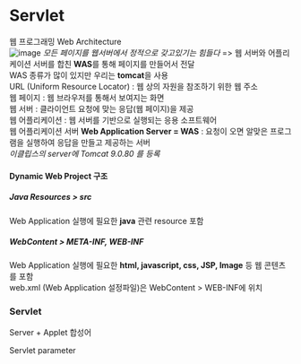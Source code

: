 # Servlet
웹 프로그래밍 Web Architecture   
![image](https://github.com/jw-choi-kzz/SSAFY/assets/141205653/618771ed-49e2-4203-9aa5-11a61fda94b3)
*모든 페이지를 웹서버에서 정적으로 갖고있기는 힘들다* => 웹 서버와 어플리케이션 서버를 합친 **WAS**를 통해 페이지를 만들어서 전달  
WAS 종류가 많이 있지만 우리는 **tomcat**을 사용  
URL (Uniform Resource Locator) : 웹 상의 자원을 참조하기 위한 웹 주소  
웹 페이지 : 웹 브라우저를 통해서 보여지는 화면  
웹 서버 : 클라이언트 요청에 맞는 응답(웹 페이지)을 제공  
웹 어플리케이션 : 웹 서버를 기반으로 실행되는 응용 소프트웨어   
웹 어플리케이션 서버 **Web Application Server = WAS** : 요청이 오면 알맞은 프로그램을 실행하여 응답을 만들고 제공하는 서버  
*이클립스의 server에 Tomcat 9.0.80 를 등록*  
#### Dynamic Web Project 구조  
##### Java Resources > src
Web Application 실행에 필요한 **java** 관련 resource 포함  
##### WebContent > META-INF, WEB-INF
Web Application 실행에 필요한 **html, javascript, css, JSP, Image** 등 웹 콘텐츠를 포함  
web.xml (Web Application 설정파일)은 WebContent > WEB-INF에 위치  
### Servlet  
Server + Applet 합성어  

Servlet parameter  
